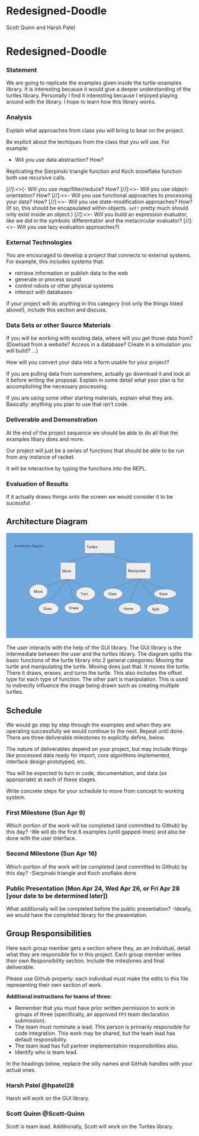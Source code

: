 # Redesigned-Doodle
Scott Quinn and Harsh Patel  
# Redesigned-Doodle

### Statement

We are going to replicate the examples given inside the turtle-examples library. It is interesting because it would give a deeper understanding of the turtles library. Personally I find it interesting because I enjoyed playing around with the library. I hope to learn how this library works. 

### Analysis
Explain what approaches from class you will bring to bear on the project.

Be explicit about the techiques from the class that you will use. For example:

- Will you use data abstraction? How?

Replicating the Sierpinski triangle function and Koch snowflake function both use recursive calls.

[//]:<>(- Will you use map/filter/reduce? How? 
[//]:<>- Will you use object-orientation? How?
[//]:<>- Will you use functional approaches to processing your data? How?
[//]:<>- Will you use state-modification approaches? How? (If so, this should be encapsulated within objects. `set!` pretty much should only exist inside an object.)
[//]:<>- Will you build an expression evaluator, like we did in the symbolic differentatior and the metacircular evaluator?
[//]:<>- Will you use lazy evaluation approaches?)



### External Technologies
You are encouraged to develop a project that connects to external systems. For example, this includes systems that:

- retrieve information or publish data to the web
- generate or process sound
- control robots or other physical systems
- interact with databases

If your project will do anything in this category (not only the things listed above!), include this section and discuss.

### Data Sets or other Source Materials
If you will be working with existing data, where will you get those data from? (Dowload from a website? Access in a database? Create in a simulation you will build? ...)

How will you convert your data into a form usable for your project?  

If you are pulling data from somewhere, actually go download it and look at it before writing the proposal. Explain in some detail what your plan is for accomplishing the necessary processing.

If you are using some other starting materials, explain what they are. Basically: anything you plan to use that isn't code.

### Deliverable and Demonstration

At the end of the project sequence we should be able to do all that the examples libary does and more.


Our project will just be a series of functions that should be able to be run from any instance of racket.



It will be interactive by typing the functions into the REPL.

### Evaluation of Results

If it actually draws things onto the screen we would consider it to be sucessful.

## Architecture Diagram
![ad](/ad.jpg?raw=true"ad")

The user interacts with the help of the GUI library. The GUI library is the intermediate between the user and the turtles library. 
The diagram splits the basic functions of the turtle library into 2 general categories: Moving the turtle and manipulating the turtle. Moving does just that. It moves the turtle. There it draws, erases, and turns the turtle. This also includes the offset type for each type of function. The other part is manipulation. This is used to indirectly influence the image being drawn such as creating multiple turtles. 

## Schedule
We would go step by step through the examples and when they are operating successfully we would continue to the next. Repeat until done.
There are three deliverable milestones to explicitly define, below.

The nature of deliverables depend on your project, but may include things like processed data ready for import, core algorithms implemented, interface design prototyped, etc. 

You will be expected to turn in code, documentation, and data (as appropriate) at each of these stages.

Write concrete steps for your schedule to move from concept to working system. 

### First Milestone (Sun Apr 9)
Which portion of the work will be completed (and committed to Github) by this day? 
-We will do the first 6 examples (until gapped-lines)
and also be done with the user interface. 

### Second Milestone (Sun Apr 16)
Which portion of the work will be completed (and committed to Github) by this day? 
-Sierpinski triangle and Koch snoflake done 

### Public Presentation (Mon Apr 24, Wed Apr 26, or Fri Apr 28 [your date to be determined later])
What additionally will be completed before the public presentation?
-Ideally, we would have the completed library for the presentation.

## Group Responsibilities
Here each group member gets a section where they, as an individual, detail what they are responsible for in this project. Each group member writes their own Responsibility section. Include the milestones and final deliverable.

Please use Github properly: each individual must make the edits to this file representing their own section of work.

**Additional instructions for teams of three:** 
* Remember that you must have prior written permission to work in groups of three (specifically, an approved `FP3` team declaration submission).
* The team must nominate a lead. This person is primarily responsible for code integration. This work may be shared, but the team lead has default responsibility.
* The team lead has full partner implementation responsibilities also.
* Identify who is team lead.

In the headings below, replace the silly names and GitHub handles with your actual ones.

### Harsh Patel @hpatel28
Harsh will work on the GUI library.

### Scott Quinn @Scott-Quinn
Scott is team lead. Additionally, Scott will work on the Turtles library. 

